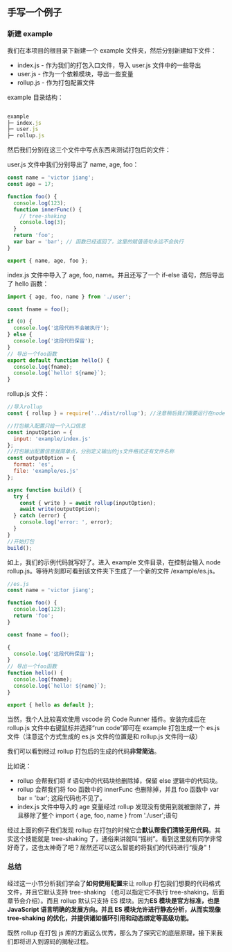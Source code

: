 ## 手写一个例子

### 新建 example

我们在本项目的根目录下新建一个 example 文件夹，然后分别新建如下文件：

- index.js - 作为我们的打包入口文件，导入 user.js 文件中的一些导出
- user.js - 作为一个依赖模块，导出一些变量
- rollup.js - 作为打包配置文件

example 目录结构：

```JavaScript

example
├─ index.js
├─ user.js
├─ rollup.js

```

然后我们分别在这三个文件中写点东西来测试打包后的文件：

user.js 文件中我们分别导出了 name, age, foo：

```js
const name = 'victor jiang';
const age = 17;

function foo() {
  console.log(123);
  function innerFunc() {
    // tree-shaking
    console.log(3);
  }
  return 'foo';
  var bar = 'bar'; // 函数已经返回了，这里的赋值语句永远不会执行
}

export { name, age, foo };
```

index.js 文件中导入了 age, foo, name。并且还写了一个 if-else 语句，然后导出了 hello 函数：

```js
import { age, foo, name } from './user';

const fname = foo();

if (0) {
  console.log('这段代码不会被执行');
} else {
  console.log('这段代码保留');
}
// 导出一个foo函数
export default function hello() {
  console.log(fname);
  console.log(`hello! ${name}`);
}
```

rollup.js 文件：

```js
//导入rollup
const { rollup } = require('../dist/rollup'); //注意稍后我们需要运行在node环境中，所以使用了require,而不是 import 方式

//打包输入配置只给一个入口信息
const inputOption = {
  input: 'example/index.js'
};
//打包输出配置信息就简单点，分别定义输出的js文件格式还有文件名称
const outputOption = {
  format: 'es',
  file: 'example/es.js'
};

async function build() {
  try {
    const { write } = await rollup(inputOption);
    await write(outputOption);
  } catch (error) {
    console.log('error: ', error);
  }
}
//开始打包
build();
```

如上，我们的示例代码就写好了。进入 example 文件目录，在控制台输入 node rollup.js。等待片刻即可看到该文件夹下生成了一个新的文件 /example/es.js。

```js
//es.js
const name = 'victor jiang';

function foo() {
  console.log(123);
  return 'foo';
}

const fname = foo();

{
  console.log('这段代码保留');
}
// 导出一个foo函数
function hello() {
  console.log(fname);
  console.log(`hello! ${name}`);
}

export { hello as default };
```

当然，我个人比较喜欢使用 vscode 的 Code Runner 插件。安装完成后在 rollup.js 文件中右键鼠标并选择“run code”即可在 example 打包生成一个 es.js 文件（注意这个方式生成的 es.js 文件的位置是和 rollup.js 文件同一级）

我们可以看到经过 rollup 打包后的生成的代码**非常简洁**。

比如说：

- rollup 会帮我们将 if 语句中的代码块给删除掉，保留 else 逻辑中的代码块。
- rollup 会帮我们将 foo 函数中的 innerFunc 也删除掉，并且 foo 函数中 var bar = 'bar'; 这段代码也不见了。
- index.js 文件中导入的 age 变量经过 rollup 发现没有使用到就被删除了，并且移除了整个 import { age, foo, name } from './user';语句

经过上面的例子我们发现 rollup 在打包的时候它会**默认帮我们清除无用代码**。其实这个技能就是 tree-shaking 了，通俗来讲就叫“摇树”。看到这里就有同学非常好奇了，这也太神奇了吧？居然还可以这么智能的将我们的代码进行“瘦身”！

### 总结

经过这一小节分析我们学会了**如何使用配置**来让 rollup 打包我们想要的代码格式文件，并且它默认支持 tree-shaking （也可以指定它不执行 tree-shaking，后面章节会介绍）。而且 rollup 默认只支持 ES 模块。因为**ES 模块是官方标准，也是 JavaScript 语言明确的发展方向。并且 ES 模块允许进行静态分析，从而实现像 tree-shaking 的优化，并提供诸如循环引用和动态绑定等高级功能。**

既然 rollup 在打包 js 库的方面这么优秀，那么为了探究它的底层原理，接下来我们即将进入到源码的揭秘过程。

